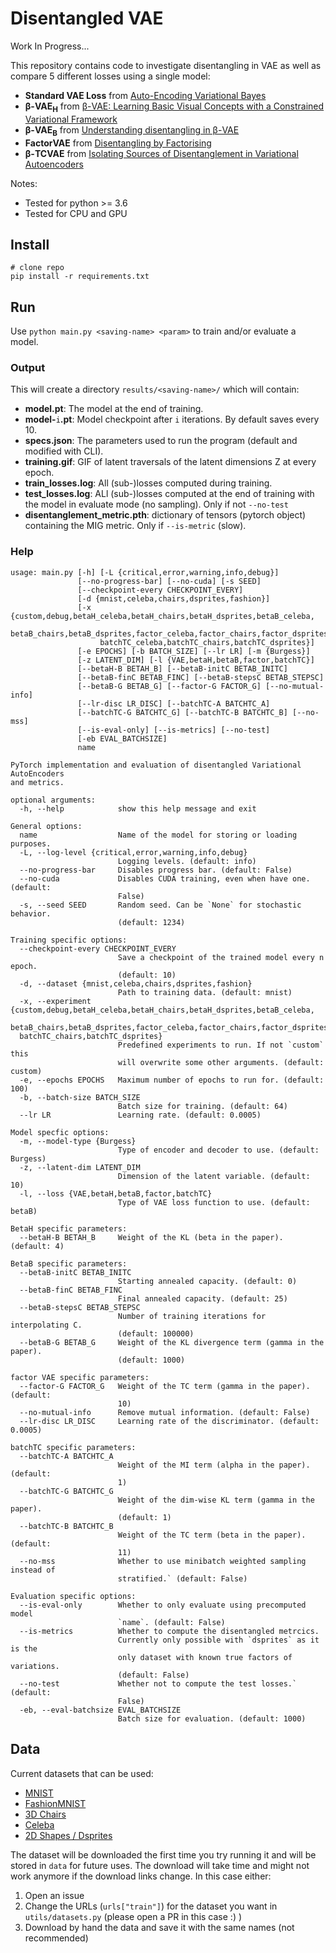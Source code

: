 # Disentangled VAE 

Work In Progress...

This repository contains code to investigate disentangling in VAE as well as compare 5 different losses using a single model:

* **Standard VAE Loss** from [Auto-Encoding Variational Bayes](https://arxiv.org/abs/1312.6114)
* **β-VAE<sub>H</sub>** from [β-VAE: Learning Basic Visual Concepts with a Constrained Variational Framework](https://openreview.net/pdf?id=Sy2fzU9gl)
* **β-VAE<sub>B</sub>** from [Understanding disentangling in β-VAE](https://arxiv.org/abs/1804.03599)
* **FactorVAE** from [Disentangling by Factorising](https://arxiv.org/pdf/1802.05983.pdf)
* **β-TCVAE** from [Isolating Sources of Disentanglement in Variational Autoencoders](https://arxiv.org/abs/1802.04942)

Notes:
- Tested for python >= 3.6
- Tested for CPU and GPU

## Install

```
# clone repo
pip install -r requirements.txt
```

## Run

Use `python main.py <saving-name> <param>` to train and/or evaluate a model. 

### Output
This will create a directory `results/<saving-name>/` which will contain:

* **model.pt**: The model at the end of training. 
* **model-**`i`**.pt**: Model checkpoint after `i` iterations. By default saves every 10.
* **specs.json**: The parameters used to run the program (default and modified with CLI).
* **training.gif**: GIF of latent traversals of the latent dimensions Z at every epoch.
* **train_losses.log**: All (sub-)losses computed during training.
* **test_losses.log**: ALl (sub-)losses computed at the end of training with the model in evaluate mode (no sampling). Only if not `--no-test`
* **disentanglement_metric.pth**: dictionary of tensors (pytorch object) containing the MIG metric. Only if `--is-metric` (slow).


### Help
```
usage: main.py [-h] [-L {critical,error,warning,info,debug}]
               [--no-progress-bar] [--no-cuda] [-s SEED]
               [--checkpoint-every CHECKPOINT_EVERY]
               [-d {mnist,celeba,chairs,dsprites,fashion}]
               [-x {custom,debug,betaH_celeba,betaH_chairs,betaH_dsprites,betaB_celeba,
                    betaB_chairs,betaB_dsprites,factor_celeba,factor_chairs,factor_dsprites,
                    batchTC_celeba,batchTC_chairs,batchTC_dsprites}]
               [-e EPOCHS] [-b BATCH_SIZE] [--lr LR] [-m {Burgess}]
               [-z LATENT_DIM] [-l {VAE,betaH,betaB,factor,batchTC}]
               [--betaH-B BETAH_B] [--betaB-initC BETAB_INITC]
               [--betaB-finC BETAB_FINC] [--betaB-stepsC BETAB_STEPSC]
               [--betaB-G BETAB_G] [--factor-G FACTOR_G] [--no-mutual-info]
               [--lr-disc LR_DISC] [--batchTC-A BATCHTC_A]
               [--batchTC-G BATCHTC_G] [--batchTC-B BATCHTC_B] [--no-mss]
               [--is-eval-only] [--is-metrics] [--no-test]
               [-eb EVAL_BATCHSIZE]
               name

PyTorch implementation and evaluation of disentangled Variational AutoEncoders
and metrics.

optional arguments:
  -h, --help            show this help message and exit

General options:
  name                  Name of the model for storing or loading purposes.
  -L, --log-level {critical,error,warning,info,debug}
                        Logging levels. (default: info)
  --no-progress-bar     Disables progress bar. (default: False)
  --no-cuda             Disables CUDA training, even when have one. (default:
                        False)
  -s, --seed SEED       Random seed. Can be `None` for stochastic behavior.
                        (default: 1234)

Training specific options:
  --checkpoint-every CHECKPOINT_EVERY
                        Save a checkpoint of the trained model every n epoch.
                        (default: 10)
  -d, --dataset {mnist,celeba,chairs,dsprites,fashion}
                        Path to training data. (default: mnist)
  -x, --experiment {custom,debug,betaH_celeba,betaH_chairs,betaH_dsprites,betaB_celeba,
  betaB_chairs,betaB_dsprites,factor_celeba,factor_chairs,factor_dsprites,batchTC_celeba,
  batchTC_chairs,batchTC_dsprites}
                        Predefined experiments to run. If not `custom` this
                        will overwrite some other arguments. (default: custom)
  -e, --epochs EPOCHS   Maximum number of epochs to run for. (default: 100)
  -b, --batch-size BATCH_SIZE
                        Batch size for training. (default: 64)
  --lr LR               Learning rate. (default: 0.0005)

Model specfic options:
  -m, --model-type {Burgess}
                        Type of encoder and decoder to use. (default: Burgess)
  -z, --latent-dim LATENT_DIM
                        Dimension of the latent variable. (default: 10)
  -l, --loss {VAE,betaH,betaB,factor,batchTC}
                        Type of VAE loss function to use. (default: betaB)

BetaH specific parameters:
  --betaH-B BETAH_B     Weight of the KL (beta in the paper). (default: 4)

BetaB specific parameters:
  --betaB-initC BETAB_INITC
                        Starting annealed capacity. (default: 0)
  --betaB-finC BETAB_FINC
                        Final annealed capacity. (default: 25)
  --betaB-stepsC BETAB_STEPSC
                        Number of training iterations for interpolating C.
                        (default: 100000)
  --betaB-G BETAB_G     Weight of the KL divergence term (gamma in the paper).
                        (default: 1000)

factor VAE specific parameters:
  --factor-G FACTOR_G   Weight of the TC term (gamma in the paper). (default:
                        10)
  --no-mutual-info      Remove mutual information. (default: False)
  --lr-disc LR_DISC     Learning rate of the discriminator. (default: 0.0005)

batchTC specific parameters:
  --batchTC-A BATCHTC_A
                        Weight of the MI term (alpha in the paper). (default:
                        1)
  --batchTC-G BATCHTC_G
                        Weight of the dim-wise KL term (gamma in the paper).
                        (default: 1)
  --batchTC-B BATCHTC_B
                        Weight of the TC term (beta in the paper). (default:
                        11)
  --no-mss              Whether to use minibatch weighted sampling instead of
                        stratified.` (default: False)

Evaluation specific options:
  --is-eval-only        Whether to only evaluate using precomputed model
                        `name`. (default: False)
  --is-metrics          Whether to compute the disentangled metrcics. 
                        Currently only possible with `dsprites` as it is the
                        only dataset with known true factors of variations.
                        (default: False)
  --no-test             Whether not to compute the test losses.` (default:
                        False)
  -eb, --eval-batchsize EVAL_BATCHSIZE
                        Batch size for evaluation. (default: 1000)
```

## Data

Current datasets that can be used:
- [MNIST](http://yann.lecun.com/exdb/mnist/)
- [FashionMNIST](https://github.com/zalandoresearch/fashion-mnist)
- [3D Chairs](https://www.di.ens.fr/willow/research/seeing3Dchairs)
- [Celeba](http://mmlab.ie.cuhk.edu.hk/projects/CelebA.html)
- [2D Shapes / Dsprites](https://github.com/deepmind/dsprites-dataset/)

The dataset will be downloaded the first time you try running it and will be stored in `data` for future uses. The download will take time and might not work anymore if the download links change. In this case either:

1. Open an issue 
2. Change the URLs (`urls["train"]`) for the dataset you want in `utils/datasets.py` (please open a PR in this case :) )
3. Download by hand the data and save it with the same names (not recommended)
